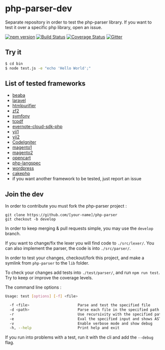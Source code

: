 # php-parser-dev

Separate repository in order to test the php-parser library. If you want to test it over a specific php library, open an issue.

[![npm version](https://badge.fury.io/js/php-parser.svg)](https://www.npmjs.com/package/php-parser)
[![Build Status](https://travis-ci.org/glayzzle/php-parser-dev.svg?branch=master)](https://travis-ci.org/glayzzle/php-parser-dev)
[![Coverage Status](https://coveralls.io/repos/github/glayzzle/php-parser-dev/badge.svg?branch=master)](https://coveralls.io/github/glayzzle/php-parser-dev?branch=master)
[![Gitter](https://img.shields.io/badge/GITTER-join%20chat-green.svg)](https://gitter.im/glayzzle/Lobby)

## Try it

```sh
$ cd bin
$ node test.js -e "echo 'Hello World';"
```

## List of tested frameworks

* [beaba](https://github.com/ichiriac/beaba)
* [laravel](https://github.com/laravel/laravel)
* [htmlpurifier](https://github.com/ezyang/htmlpurifier)
* [zf2](https://github.com/zendframework/zf2)
* [symfony](https://github.com/symfony/symfony)
* [tcpdf](https://github.com/tecnickcom/TCPDF)
* [evernote-cloud-sdk-php](https://github.com/evernote/evernote-cloud-sdk-php)
* [yii1](https://github.com/yiisoft/yii)
* [yii2](https://github.com/yiisoft/yii2)
* [CodeIgniter](https://github.com/bcit-ci/CodeIgniter)
* [magento1](https://github.com/bragento/magento-core)
* [magento2](https://github.com/magento/magento2)
* [opencart](https://github.com/opencart/opencart)
* [php-langspec](https://github.com/glayzzle/php-langspec)
* [wordpress](https://github.com/WordPress/WordPress)
* [cakephp](https://github.com/cakephp/cakephp)
* if you want another framework to be tested, just report an issue

## Join the dev

In order to contribute you must fork the php-parser project :

```
git clone https://github.com/[your-name]/php-parser
git checkout -b develop
```

In order to keep merging & pull requests simple, you may use the `develop` branch.

If you want to change/fix the lexer you will find code to `./src/lexer/`.
You can also implement the parser, the code is into `./src/parser/`.

In order to test your changes, checkout/fork this project, and make
a symlink from `php-parser` to the ̀`lib` folder.

To check your changes add tests into `./test/parser/`, and run `npm run test`.
Try to keep or improve the coverage levels.

The command line options :

```sh
Usage: test [options] [-f] <file>

  -f <file>                      Parse and test the specified file
  -d <path>                      Parse each file in the specified path
  -r                             Use recursivity with the specified path
  -e                             Eval the specified input and shows AST
  -v                             Enable verbose mode and show debug
  -h, --help                     Print help and exit
```

If you run into problems with a test, run it with the cli and add the `--debug` flag.
